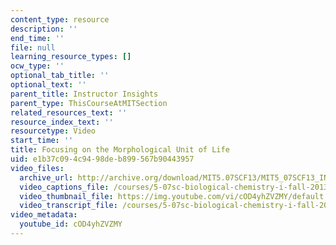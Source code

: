 ```yaml
---
content_type: resource
description: ''
end_time: ''
file: null
learning_resource_types: []
ocw_type: ''
optional_tab_title: ''
optional_text: ''
parent_title: Instructor Insights
parent_type: ThisCourseAtMITSection
related_resources_text: ''
resource_index_text: ''
resourcetype: Video
start_time: ''
title: Focusing on the Morphological Unit of Life
uid: e1b37c09-4c94-98de-b899-567b90443957
video_files:
  archive_url: http://archive.org/download/MIT5.07SCF13/MIT5_07SCF13_INT_JOANNE_A_300k.mp4
  video_captions_file: /courses/5-07sc-biological-chemistry-i-fall-2013/e6ac8ff514c752afa832355bcce3ce77_cOD4yhZVZMY.vtt
  video_thumbnail_file: https://img.youtube.com/vi/cOD4yhZVZMY/default.jpg
  video_transcript_file: /courses/5-07sc-biological-chemistry-i-fall-2013/d018d0ba633280925bc75c196e65f615_cOD4yhZVZMY.pdf
video_metadata:
  youtube_id: cOD4yhZVZMY
---
```

